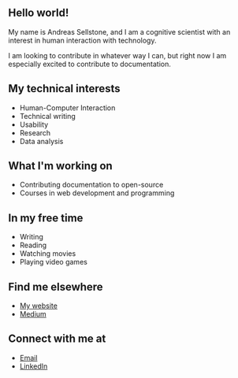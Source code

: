 ## Hello world!

My name is Andreas Sellstone, and I am a cognitive scientist with an interest in human interaction with technology.

I am looking to contribute in whatever way I can, but right now I am especially excited to contribute to documentation.

## My technical interests

- Human-Computer Interaction
- Technical writing
- Usability
- Research
- Data analysis

## What I'm working on

- Contributing documentation to open-source
- Courses in web development and programming

## In my free time

- Writing
- Reading
- Watching movies
- Playing video games

## Find me elsewhere

- [My website](https://andreassellstone.com/)
- [Medium](https://medium.com/@andreassellstone)

## Connect with me at

- [Email](mailto:andreas@sellstone.se)
- [LinkedIn](https://www.linkedin.com/in/andreas-sellstone-9465462b3/?locale=en_US)
